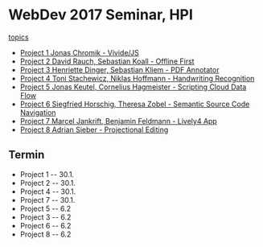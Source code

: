 # WebDev 2017 Seminar, HPI

[topics](WebDev1718.pdf)

- [Project 1 Jonas Chromik - Vivide/JS](project_1/index.md)
- [Project 2 David Rauch, Sebastian Koall - Offline First](project_2/index.md)
- [Project 3 Henriette Dinger, Sebastian Kliem - PDF Annotator](project_3/index.md)
- [Project 4 Toni Stachewicz, Niklas Hoffmann - Handwriting Recognition](project_4/index.md)
- [Project 5 Jonas Keutel, Cornelius Hagmeister - Scripting Cloud Data Flow](project_5/index.md)
- [Project 6 Siegfried Horschig, Theresa Zobel - Semantic Source Code Navigation](project_6/index.md)
- [Project 7 Marcel Jankrift, Benjamin Feldmann - Lively4 App](project_7/index.md)
- [Project 8 Adrian Sieber -  Projectional Editing](project_8/index.md) 



## Termin

- Project 1 -- 30.1.
- Project 2 -- 30.1.
- Project 4 -- 30.1. 
- Project 7 -- 30.1.
- Project 5 -- 6.2
- Project 3 -- 6.2
- Project 6 -- 6.2
- Project 8 -- 6.2



